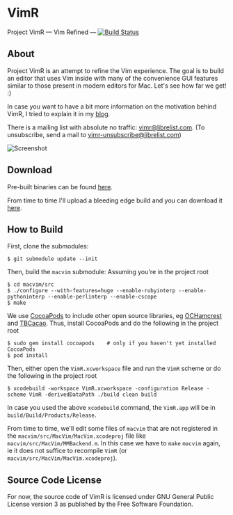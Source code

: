 VimR
====

Project VimR — Vim Refined — [![Build Status](https://travis-ci.org/qvacua/vimr.svg?branch=master)](https://travis-ci.org/qvacua/vimr)

About
-----

Project VimR is an attempt to refine the Vim experience. The goal is to build an editor that uses Vim inside with many of the convenience GUI features similar to those present in modern editors for Mac. Let's see how far we get! :)

In case you want to have a bit more information on the motivation behind VimR, I tried to explain it in my [blog](http://ishouldcocoa.net/post/85242609106/why-vimr).

There is a mailing list with absolute no traffic: [vimr@librelist.com](mailto:vimr@librelist.com). (To unsubscribe, send a mail to [vimr-unsubscribe@librelist.com](mailto:vimr-unsubscribe@librelist.com))

![Screenshot](https://raw.github.com/qvacua/vimr/master/Meta/screenshot.png)

Download
--------

Pre-built binaries can be found [here](https://github.com/qvacua/vimr/releases).

From time to time I'll upload a bleeding edge build and you can download it [here](http://qvacua.com/snapshots/?C=M;O=D).

How to Build
------------

First, clone the submodules:

```
$ git submodule update --init
```

Then, build the `macvim` submodule: Assuming you're in the project root

```
$ cd macvim/src
$ ./configure --with-features=huge --enable-rubyinterp --enable-pythoninterp --enable-perlinterp --enable-cscope
$ make
```

We use [CocoaPods](http://cocoapods.org) to include other open source libraries, eg [OCHamcrest](https://github.com/hamcrest/OCHamcrest) and [TBCacao](https://github.com/qvacua/tbcacao). Thus, install CocoaPods and do the following in the project root

```
$ sudo gem install cocoapods    # only if you haven't yet installed CocoaPods
$ pod install
```

Then, either open the `VimR.xcworkspace` file and run the `VimR` scheme or do the following in the project root

```
$ xcodebuild -workspace VimR.xcworkspace -configuration Release -scheme VimR -derivedDataPath ./build clean build
```

In case you used the above `xcodebuild` command, the `VimR.app` will be in `build/Build/Products/Release`.

From time to time, we'll edit some files of `macvim` that are not registered in the `macvim/src/MacVim/MacVim.xcodeproj` file like `macvim/src/MacVim/MMBackend.m`. In this case we have to `make` `macvim` again, ie it does not suffice to recompile `VimR` (or `macvim/src/MacVim/MacVim.xcodeproj`).

Source Code License
-------------------

For now, the source code of VimR is licensed under GNU General Public License version 3 as published by the Free Software Foundation.

